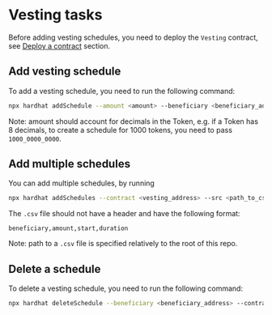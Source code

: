 # Vesting tasks

Before adding vesting schedules, you need to deploy the `Vesting` contract, see [Deploy a contract](../../scripts/README.md#deploy-any-contract) section.

## Add vesting schedule

To add a vesting schedule, you need to run the following command:

```bash
npx hardhat addSchedule --amount <amount> --beneficiary <beneficiary_address> --contract <vesting_address> --duration <vesting_duration_in_seconds> --start <start_timestamp_in_seconds> --network <network_name>
```

Note: amount should account for decimals in the Token, e.g. if a Token has 8 decimals, to create a schedule for 1000 tokens, you need to pass `1000_0000_0000`.

## Add multiple schedules

You can add multiple schedules, by running

```bash
npx hardhat addSchedules --contract <vesting_address> --src <path_to_csv_file> --network <network_name>
```

The `.csv` file should not have a header and have the following format:

```csv
beneficiary,amount,start,duration
```

Note: path to a `.csv` file is specified relatively to the root of this repo.

## Delete a schedule

To delete a vesting schedule, you need to run the following command:

```bash
npx hardhat deleteSchedule --beneficiary <beneficiary_address> --contract <vesting_address> --index <schedule_index_for_beneficiary> --network <network_name>
```
